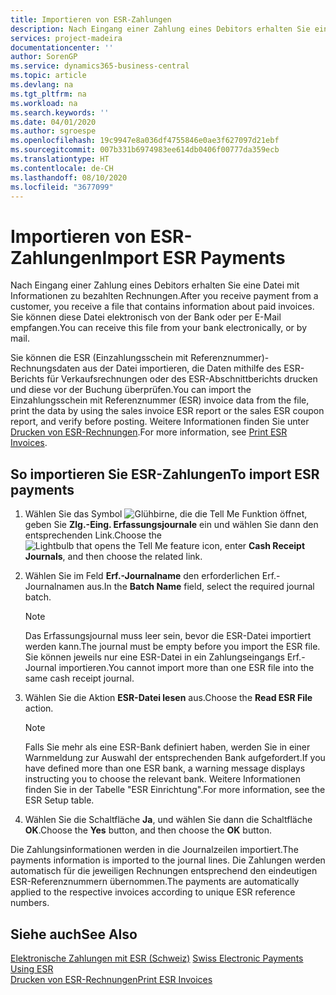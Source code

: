 ```yaml
---
title: Importieren von ESR-Zahlungen
description: Nach Eingang einer Zahlung eines Debitors erhalten Sie eine Datei mit Informationen zu bezahlten Rechnungen. Sie können diese Datei elektronisch von der Bank oder per E-Mail empfangen.
services: project-madeira
documentationcenter: ''
author: SorenGP
ms.service: dynamics365-business-central
ms.topic: article
ms.devlang: na
ms.tgt_pltfrm: na
ms.workload: na
ms.search.keywords: ''
ms.date: 04/01/2020
ms.author: sgroespe
ms.openlocfilehash: 19c9947e8a036df4755846e0ae3f627097d21ebf
ms.sourcegitcommit: 007b331b6974983ee614db0406f00777da359ecb
ms.translationtype: HT
ms.contentlocale: de-CH
ms.lasthandoff: 08/10/2020
ms.locfileid: "3677099"
---
```

# <a name="import-esr-payments"></a><span data-ttu-id="c181f-104">Importieren von ESR-Zahlungen</span><span class="sxs-lookup"><span data-stu-id="c181f-104">Import ESR Payments</span></span>
<span data-ttu-id="c181f-105">Nach Eingang einer Zahlung eines Debitors erhalten Sie eine Datei mit Informationen zu bezahlten Rechnungen.</span><span class="sxs-lookup"><span data-stu-id="c181f-105">After you receive payment from a customer, you receive a file that contains information about paid invoices.</span></span> <span data-ttu-id="c181f-106">Sie können diese Datei elektronisch von der Bank oder per E-Mail empfangen.</span><span class="sxs-lookup"><span data-stu-id="c181f-106">You can receive this file from your bank electronically, or by mail.</span></span>  

<span data-ttu-id="c181f-107">Sie können die ESR (Einzahlungsschein mit Referenznummer)-Rechnungsdaten aus der Datei importieren, die Daten mithilfe des ESR-Berichts für Verkaufsrechnungen oder des ESR-Abschnittberichts drucken und diese vor der Buchung überprüfen.</span><span class="sxs-lookup"><span data-stu-id="c181f-107">You can import the Einzahlungsschein mit Referenznummer (ESR) invoice data from the file, print the data by using the sales invoice ESR report or the sales ESR coupon report, and verify before posting.</span></span> <span data-ttu-id="c181f-108">Weitere Informationen finden Sie unter [Drucken von ESR-Rechnungen](how-to-print-esr-invoices.md).</span><span class="sxs-lookup"><span data-stu-id="c181f-108">For more information, see [Print ESR Invoices](how-to-print-esr-invoices.md).</span></span>  

## <a name="to-import-esr-payments"></a><span data-ttu-id="c181f-109">So importieren Sie ESR-Zahlungen</span><span class="sxs-lookup"><span data-stu-id="c181f-109">To import ESR payments</span></span>  

1.  <span data-ttu-id="c181f-110">Wählen Sie das Symbol ![Glühbirne, die die Tell Me Funktion öffnet](../../media/ui-search/search_small.png "Tell me-Funktion"), geben Sie **Zlg.-Eing. Erfassungsjournale** ein und wählen Sie dann den entsprechenden Link.</span><span class="sxs-lookup"><span data-stu-id="c181f-110">Choose the ![Lightbulb that opens the Tell Me feature](../../media/ui-search/search_small.png "Tell me what you want to do") icon, enter **Cash Receipt Journals**, and then choose the related link.</span></span>  
2.  <span data-ttu-id="c181f-111">Wählen Sie im Feld **Erf.-Journalname** den erforderlichen Erf.-Journalnamen aus.</span><span class="sxs-lookup"><span data-stu-id="c181f-111">In the **Batch Name** field, select the required journal batch.</span></span>  

    > [!NOTE]  
    >  <span data-ttu-id="c181f-112">Das Erfassungsjournal muss leer sein, bevor die ESR-Datei importiert werden kann.</span><span class="sxs-lookup"><span data-stu-id="c181f-112">The journal must be empty before you import the ESR file.</span></span> <span data-ttu-id="c181f-113">Sie können jeweils nur eine ESR-Datei in ein Zahlungseingangs Erf.-Journal importieren.</span><span class="sxs-lookup"><span data-stu-id="c181f-113">You cannot import more than one ESR file into the same cash receipt journal.</span></span>  

3.  <span data-ttu-id="c181f-114">Wählen Sie die Aktion **ESR-Datei lesen** aus.</span><span class="sxs-lookup"><span data-stu-id="c181f-114">Choose the **Read ESR File** action.</span></span>  

    > [!NOTE]  
    >  <span data-ttu-id="c181f-115">Falls Sie mehr als eine ESR-Bank definiert haben, werden Sie in einer Warnmeldung zur Auswahl der entsprechenden Bank aufgefordert.</span><span class="sxs-lookup"><span data-stu-id="c181f-115">If you have defined more than one ESR bank, a warning message displays instructing you to choose the relevant bank.</span></span> <span data-ttu-id="c181f-116">Weitere Informationen finden Sie in der Tabelle "ESR Einrichtung".</span><span class="sxs-lookup"><span data-stu-id="c181f-116">For more information, see the ESR Setup table.</span></span>  

4.  <span data-ttu-id="c181f-117">Wählen Sie die Schaltfläche **Ja**, und wählen Sie dann die Schaltfläche **OK**.</span><span class="sxs-lookup"><span data-stu-id="c181f-117">Choose the **Yes** button, and then choose the **OK** button.</span></span>  

<span data-ttu-id="c181f-118">Die Zahlungsinformationen werden in die Journalzeilen importiert.</span><span class="sxs-lookup"><span data-stu-id="c181f-118">The payments information is imported to the journal lines.</span></span> <span data-ttu-id="c181f-119">Die Zahlungen werden automatisch für die jeweiligen Rechnungen entsprechend den eindeutigen ESR-Referenznummern übernommen.</span><span class="sxs-lookup"><span data-stu-id="c181f-119">The payments are automatically applied to the respective invoices according to unique ESR reference numbers.</span></span>  

## <a name="see-also"></a><span data-ttu-id="c181f-120">Siehe auch</span><span class="sxs-lookup"><span data-stu-id="c181f-120">See Also</span></span>  
 <span data-ttu-id="c181f-121">[Elektronische Zahlungen mit ESR (Schweiz)](swiss-electronic-payments-using-esr.md) </span><span class="sxs-lookup"><span data-stu-id="c181f-121">[Swiss Electronic Payments Using ESR](swiss-electronic-payments-using-esr.md) </span></span>  
 [<span data-ttu-id="c181f-122">Drucken von ESR-Rechnungen</span><span class="sxs-lookup"><span data-stu-id="c181f-122">Print ESR Invoices</span></span>](how-to-print-esr-invoices.md)
